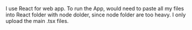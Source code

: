 I use React for web app. To run the App, would need to paste all my files into React folder with node dolder, since node folder are too heavy. I only upload the main  .tsx files.

